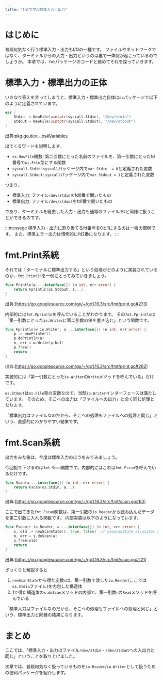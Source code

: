 ```yaml
---
title: "fmtで学ぶ標準入力・出力"
---
```


# はじめに
普段何気なく行う標準入力・出力もI/Oの一種です。
ファイルやネットワークではなく、ターミナルからの入力・出力というのは裏で一体何が起こっているのでしょうか。
本章では、`fmt`パッケージのコードと絡めてそれを探っていきます。

# 標準入力・標準出力の正体
いきなり答えを言ってしまうと、標準入力・標準出力自体は`os`パッケージで以下のように定義されています。
```go
var (
	Stdin  = NewFile(uintptr(syscall.Stdin), "/dev/stdin")
	Stdout = NewFile(uintptr(syscall.Stdout), "/dev/stdout")
)
```
出典:[pkg.go.dev - os#Variables](https://pkg.go.dev/os#pkg-variables)

出てくるワードを説明します。
- `os.NewFile`関数: 第二引数にとった名前のファイルを、第一引数にとったfd番号で`os.File`型にする関数
- `syscall.Stdin`: `syscall`パッケージ内で`var Stdin  = 0`と定義された変数
- `syscall.Stdout`: `syscall`パッケージ内で`var Stdout = 1`と定義された変数

つまり、
- 標準入力: ファイル`/dev/stdin`をfd0番で開いたもの
- 標準出力: ファイル`/dev/stdout`をfd1番で開いたもの

であり、ターミナルを経由した入力・出力も通常のファイルI/Oと同様に扱うことができるのです。

:::message
標準入力・出力に割り当てるfd番号を0と1にするのは一種の慣例です。
また、標準エラー出力は慣例的にfd2番になります。
:::

# fmt.Print系統
それでは「ターミナルに標準出力する」という処理がどのように実装されているのか、`fmt.Println`を一例にとってみていきましょう。
```go
func Println(a ...interface{}) (n int, err error) {
	return Fprintln(os.Stdout, a...)
}
```
出典:[https://go.googlesource.com/go/+/go1.16.3/src/fmt/print.go#273]

内部的には`fmt.Fprintln`を呼んでいることがわかります。
その`fmt.Fprintln`は「第一引数にとった`io.Writer`に第二引数の値を書き込む」という関数です。
```go
func Fprintln(w io.Writer, a ...interface{}) (n int, err error) {
	p := newPrinter()
	p.doPrintln(a)
	n, err = w.Write(p.buf)
	p.free()
	return
}
```
出典:[https://go.googlesource.com/go/+/go1.16.3/src/fmt/print.go#262]

実装的には「第一引数にとった`io.Writer`の`Write`メソッドを呼んでいる」だけです。

`os.Stdout`は`os.File`型の変数なので、当然`io.Writer`インターフェースは満たしています。
そのため、そこへの出力は「ファイルへの出力」と全く同じ処理となります。

「標準出力はファイルなのだから、そこへの処理もファイルへの処理と同じ」という、直感的にわかりやすい結果です。

# fmt.Scan系統
出力をみた後は、今度は標準入力のほうをみてみましょう。

今回掘り下げるのは`fmt.Scan`関数です。内部的にはこれは`fmt.Fscan`を呼んでいるだけです。
```go
func Scan(a ...interface{}) (n int, err error) {
	return Fscan(os.Stdin, a...)
}
```
出典:[https://go.googlesource.com/go/+/go1.16.3/src/fmt/scan.go#63]

ここで出てきた`fmt.Fscan`関数は、第一引数の`io.Reader`から読み込んだデータを第二引数に入れる関数です。
内部実装は以下のようになっています。
```go
func Fscan(r io.Reader, a ...interface{}) (n int, err error) {
	s, old := newScanState(r, true, false)  // newScanState allocates a new ss struct or grab a cached one.
	n, err = s.doScan(a)
	s.free(old)
	return
}
```
出典:[https://go.googlesource.com/go/+/go1.16.3/src/fmt/scan.go#121]

ざっくりと解説すると
1. `newScanState`から得た変数`s`は、第一引数で渡した`io.Reader`(ここでは`os.Stdin`ファイル)を内包した構造体
2. 1で得た構造体の`s.doScan`メソッドの内部で、第一引数`r`の`Read`メソッドを呼んでいる

「標準入力はファイルなのだから、そこへの処理もファイルへの処理と同じ」という、標準出力と同様の結果になります。

# まとめ
ここでは、「標準入力・出力はファイル`/dev/stdin`・`/dev/stdout`への入出力と同じ」ということを取り上げました。

次章では、普段何気なく扱っているものを`io.Reader`/`io.Writer`として扱うための便利パッケージを紹介します。